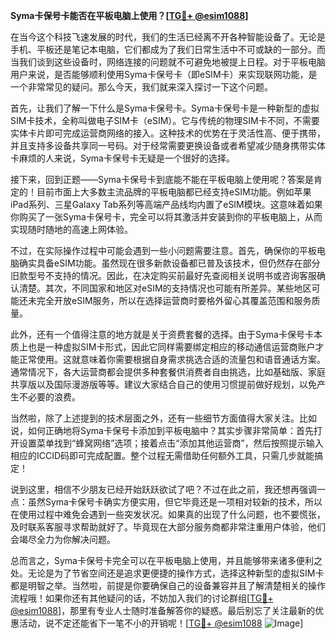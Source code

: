 **Syma卡保号卡能否在平板电脑上使用？[[TG💪+ @esim1088](https://t.me/s/esim1088)]**

在当今这个科技飞速发展的时代，我们的生活已经离不开各种智能设备了。无论是手机、平板还是笔记本电脑，它们都成为了我们日常生活中不可或缺的一部分。而当我们谈到这些设备时，网络连接的问题就不可避免地被提上日程。对于平板电脑用户来说，是否能够顺利使用Syma卡保号卡（即eSIM卡）来实现联网功能，是一个非常常见的疑问。那么今天，我们就来深入探讨一下这个问题。

首先，让我们了解一下什么是Syma卡保号卡。Syma卡保号卡是一种新型的虚拟SIM卡技术，全称叫做电子SIM卡（eSIM）。它与传统的物理SIM卡不同，不需要实体卡片即可完成运营商网络的接入。这种技术的优势在于灵活性高、便于携带，并且支持多设备共享同一号码。对于经常需要更换设备或者希望减少随身携带实体卡麻烦的人来说，Syma卡保号卡无疑是一个很好的选择。

接下来，回到正题——Syma卡保号卡到底能不能在平板电脑上使用呢？答案是肯定的！目前市面上大多数主流品牌的平板电脑都已经支持eSIM功能。例如苹果iPad系列、三星Galaxy Tab系列等高端产品线均内置了eSIM模块。这意味着如果你购买了一张Syma卡保号卡，完全可以将其激活并安装到你的平板电脑上，从而实现随时随地的高速上网体验。

不过，在实际操作过程中可能会遇到一些小问题需要注意。首先，确保你的平板电脑确实具备eSIM功能。虽然现在很多新款设备都已普及该技术，但仍然存在部分旧款型号不支持的情况。因此，在决定购买前最好先查阅相关说明书或咨询客服确认清楚。其次，不同国家和地区对eSIM的支持情况也可能有所差异。某些地区可能还未完全开放eSIM服务，所以在选择运营商时要格外留心其覆盖范围和服务质量。

此外，还有一个值得注意的地方就是关于资费套餐的选择。由于Syma卡保号卡本质上也是一种虚拟SIM卡形式，因此它同样需要绑定相应的移动通信运营商账户才能正常使用。这就意味着你需要根据自身需求挑选合适的流量包和语音通话方案。通常情况下，各大运营商都会提供多种套餐供消费者自由挑选，比如基础版、家庭共享版以及国际漫游版等等。建议大家结合自己的使用习惯提前做好规划，以免产生不必要的浪费。

当然啦，除了上述提到的技术层面之外，还有一些细节方面值得大家关注。比如说，如何正确地将Syma卡保号卡添加到平板电脑中？其实步骤非常简单：首先打开设置菜单找到“蜂窝网络”选项；接着点击“添加其他运营商”，然后按照提示输入相应的ICCID码即可完成配置。整个过程无需借助任何额外工具，只需几步就能搞定！

说到这里，相信不少朋友已经开始跃跃欲试了吧？不过在此之前，我还想再强调一点：虽然Syma卡保号卡确实方便实用，但它毕竟还是一项相对较新的技术，所以在使用过程中难免会遇到一些突发状况。如果真的出现了什么问题，也不要慌张，及时联系客服寻求帮助就好了。毕竟现在大部分服务商都非常注重用户体验，他们会竭尽全力为你解决问题。

总而言之，Syma卡保号卡完全可以在平板电脑上使用，并且能够带来诸多便利之处。无论是为了节省空间还是追求更便捷的操作方式，选择这种新型的虚拟SIM卡都是明智之举。当然啦，前提是你要确保自己的设备兼容并且了解清楚相关的操作流程哦！如果你还有其他疑问的话，不妨加入我们的讨论群组[[TG💪+ @esim1088](https://t.me/s/esim1088)]，那里有专业人士随时准备解答你的疑惑。最后别忘了关注最新的优惠活动，说不定还能省下一笔不小的开销呢！[[TG💪+ @esim1088](https://t.me/s/esim1088) ![Image](https://i.postimg.cc/4NQfJmqS/Snipaste-2025-05-13-00-14-12.png)]